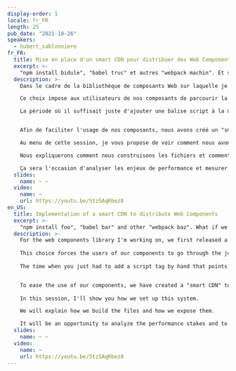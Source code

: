 ```yaml
---
display-order: 1
locale: fr_FR
length: 25
pub_date: "2021-10-26"
speakers:
  - hubert_sablonniere
fr_FR:
  title: Mise en place d'un smart CDN pour distribuer des Web Components
  excerpt: >-
    "npm install bidule", "babel truc" et autres "webpack machin". Et si on essayait autre chose ?
  description: >-
    Dans le cadre de la bibliothèque de composants Web sur laquelle je travaille, nous avons d'abord publié un paquet sur npm.

    Ce choix impose aux utilisateurs de nos composants de parcourir la jungle des outils basés sur Node.js, avec ses "npm install bidule", ses "babel truc" et autres "webpack machin".

    La période où il suffisait juste d'ajouter une balise script à la main qui pointe vers un CDN est loin derrière nous.


    Afin de faciliter l'usage de nos composants, nous avons créé un "smart CDN" pour exposer nos composants.

    Au menu de cette session, je vous propose de voir comment nous avons mis en place ce système.

    Nous expliquerons comment nous construisons les fichiers et comment nous les exposons.

    Ça sera l'occasion d'analyser les enjeux de performance et mesurer concrètement les impacts de différentes techniques d'optimisation.
  slides:
    name: ~ ~
  video:
    name: ~
    url: https://youtu.be/5tz5AqRbez8
en_US:
  title: Implementation of a smart CDN to distribute Web Components
  excerpt: >-
    "npm install foo", "babel bar" and other "webpack baz". What if we tried something else?
  description: >-
    For the web components library I'm working on, we first released a package on npm.
    
    This choice forces the users of our components to go through the jungle of Node.js-based tools, with its "npm install thingy", its "babel thingy" and other "webpack thingy".
    
    The time when you just had to add a script tag by hand that points to a CDN is long gone.


    To ease the use of our components, we have created a "smart CDN" to expose our components.
    
    In this session, I'll show you how we set up this system.

    We will explain how we build the files and how we expose them.

    It will be an opportunity to analyze the performance stakes and to measure concretely the impacts of different optimization techniques.
  slides:
    name: ~ ~
  video:
    name: ~
    url: https://youtu.be/5tz5AqRbez8
---
```

